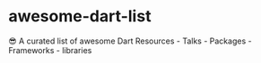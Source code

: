 # awesome-dart-list
😎 A curated list of awesome Dart Resources - Talks - Packages -Frameworks - libraries
